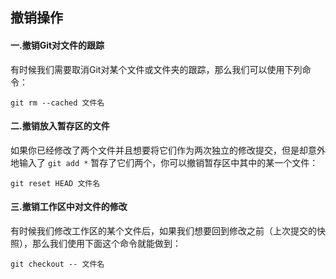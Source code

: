 ## 撤销操作

#### 一.撤销Git对文件的跟踪

有时候我们需要取消Git对某个文件或文件夹的跟踪，那么我们可以使用下列命令：

```shell
git rm --cached 文件名
```

#### 二.撤销放入暂存区的文件

​		如果你已经修改了两个文件并且想要将它们作为两次独立的修改提交，但是却意外地输入了 `git add *` 暂存了它们两个，你可以撤销暂存区中其中的某一个文件：

```shell
git reset HEAD 文件名
```

#### 三.撤销工作区中对文件的修改

​	有时候我们修改工作区的某个文件后，如果我们想要回到修改之前（上次提交的快照），那么我们使用下面这个命令就能做到：

```shell
git checkout -- 文件名
```

